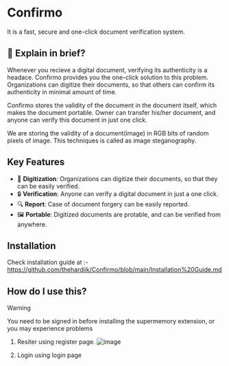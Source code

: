 # Confirmo

It is a fast, secure and one-click document verification system.

## 👀 Explain in brief?

Whenever you recieve a digital document, verifying its authenticity is a headace. Confirmo provides you the one-click solution to this problem. Organizations can digitize their documents, so that others can confirm its authenticity in minimal amount of time.

Confirmo stores the validity of the document in the document itself, which makes the document portable. Owner can transfer his/her document, and anyone can verify this document in just one click.

We are storing the validity of a document(image) in RGB bits of random pixels of image. This techniques is called as image steganography.

## Key Features

- 📇 **Digitization**: Organizations can digitize their documents, so that they can be easily verified.
- 🔒 **Verification**: Anyone can verify a digital document in just a one click.
- 🔍 **Report**: Case of document forgery can be easily reported.
- 🖼️ **Portable**: Digitized documents are protable, and can be verified from anywhere.

  
## Installation

Check installation guide at :- https://github.com/thehardiik/Confirmo/blob/main/Installation%20Guide.md

## How do I use this?





> [!WARNING]
> You need to be signed in before installing the supermemory extension, or you may experience problems

1. Resiter using register page.
    <img  alt="image" src="https://drive.google.com/file/d/1s-6olzZd3XGRuWHm5lyoMGocqmsPJMxL/preview">
    
2. Login using login page
  








